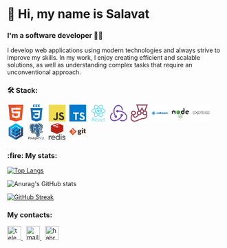 <div id="about" align="left">
    <h1>👋 Hi, my name is Salavat</h1>
    <h3>I'm a software developer 👨‍💻 </h3>
    <p>
 I develop web applications using modern technologies and always strive to improve my skills. In my work, I enjoy creating efficient and scalable solutions, as well as understanding complex tasks that require an unconventional approach.
    </p>
</div>

<div id="stack">
    <h3>🛠️ Stack:</h3>
<div>
    <img src="https://github.com/devicons/devicon/blob/master/icons/html5/html5-original.svg" title="HTML5"
        alt="HTML" width="40" height="40" />&nbsp;
    <img src="https://github.com/devicons/devicon/blob/master/icons/css3/css3-plain-wordmark.svg" title="CSS3"
        alt="CSS" width="40" height="40" />&nbsp;
    <img src="https://github.com/devicons/devicon/blob/master/icons/javascript/javascript-original.svg"
        title="JavaScript" alt="JavaScript" width="40" height="40" />&nbsp;
    <img src="https://github.com/devicons/devicon/blob/master/icons/typescript/typescript-original.svg"
        title="TypeScript" alt="TypeScript" width="40" height="40" />&nbsp;
    <img src="https://github.com/devicons/devicon/blob/master/icons/react/react-original-wordmark.svg" title="React"
        alt="React" width="40" height="40" />&nbsp;
    <img src="https://github.com/devicons/devicon/blob/master/icons/redux/redux-original.svg" title="Redux"
        alt="Redux" width="40" height="40" />&nbsp;
    <img src="https://github.com/devicons/devicon/blob/master/icons/jest/jest-plain.svg" title="Jest" alt="Jest"
        width="40" height="40" />&nbsp;
    <img src="https://github.com/devicons/devicon/blob/master/icons/webpack/webpack-original-wordmark.svg"
        title="Webpack" alt="Webpack" width="40" height="40" />&nbsp;
    <img src="https://github.com/devicons/devicon/blob/master/icons/nodejs/nodejs-original-wordmark.svg"
        title="NodeJS" alt="NodeJS" width="40" height="40" />&nbsp;
    <img src="https://github.com/devicons/devicon/blob/master/icons/express/express-original-wordmark.svg"
        title="Express.js" alt="Express.js" width="40" height="40" style="background-color: white;" />&nbsp;
    <img src="https://github.com/devicons/devicon/blob/master/icons/sequelize/sequelize-original.svg"
        title="Sequelize" alt="Sequelize" width="40" height="40" />&nbsp;
    <img src="https://github.com/devicons/devicon/blob/master/icons/postgresql/postgresql-original-wordmark.svg" 
        title="PostgreSQL" alt="PostgreSQL" width="40" height="40" />&nbsp;
    <img src="https://github.com/devicons/devicon/blob/master/icons/redis/redis-original-wordmark.svg"
        title="Redis" alt="Redis" width="40" height="40" />&nbsp;
    <img src="https://github.com/devicons/devicon/blob/master/icons/git/git-original-wordmark.svg" title="Git"
        alt="Git" width="40" height="40" />&nbsp;
</div>

</div>

<div id="stats">
    <h3>:fire: My stats:</h3>
    
[![Top
    Langs](https://github-readme-stats.vercel.app/api/top-langs/?username=s-gumerov&layout=compact&theme=onedark&locale=ru&disable_animations=false&card_width=500)](https://github.com/anuraghazra/github-readme-stats)

![Anurag's GitHub stats](https://github-readme-stats.vercel.app/api?username=s-gumerov&locale=ru&show_icons=true&theme=onedark&disable_animations=false&card_width=500)

[![GitHub
    Streak](http://github-readme-streak-stats.herokuapp.com?user=s-gumerov&theme=onedark&locale=ru&disable_animations=false&card_width=500)](https://git.io/streak-stats)
</div>
<div id="contacts">
    <h3>My contacts:</h3>
    <a href="https://t.me/s_gumerov">
        <img src="https://web.telegram.org/z/favicon.svg" title="telegram" width="32" height="32" />
    </a>&nbsp;
    <a href="mailto:s.gumerov.work@gmail.com">
        <img src="https://upload.wikimedia.org/wikipedia/commons/thumb/5/55/Yandex_Mail_icon.svg/512px-Yandex_Mail_icon.svg.png"
            title="mail" width="32" height="32" />
    </a>&nbsp;
    <a href="https://career.habr.com/s_gumerov">
        <img src="https://company.habr.com/images/favicon-32x32.png" title="habr" width="32" height="32" />
    </a>
</div>
<!---
s-gumerov/s-gumerov is a ✨ special ✨ repository because its `README.md` (this file) appears on your GitHub profile.
You can click the Preview link to take a look at your changes.
--->
